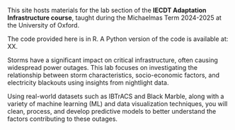 This site hosts materials for the lab section of the **IECDT Adaptation Infrastructure course**, taught during the Michaelmas Term 2024-2025 at the University of Oxford.

The code provided here is in R. A Python version of the code is available at: XX.


Storms have a significant impact on critical infrastructure, often causing widespread power outages. This lab focuses on investigating the relationship between storm characteristics, socio-economic factors, and electricity blackouts using insights from nightlight data.

Using real-world datasets such as IBTrACS and Black Marble, along with a variety of machine learning (ML) and data visualization techniques, you will clean, process, and develop predictive models to better understand the factors contributing to these outages.
